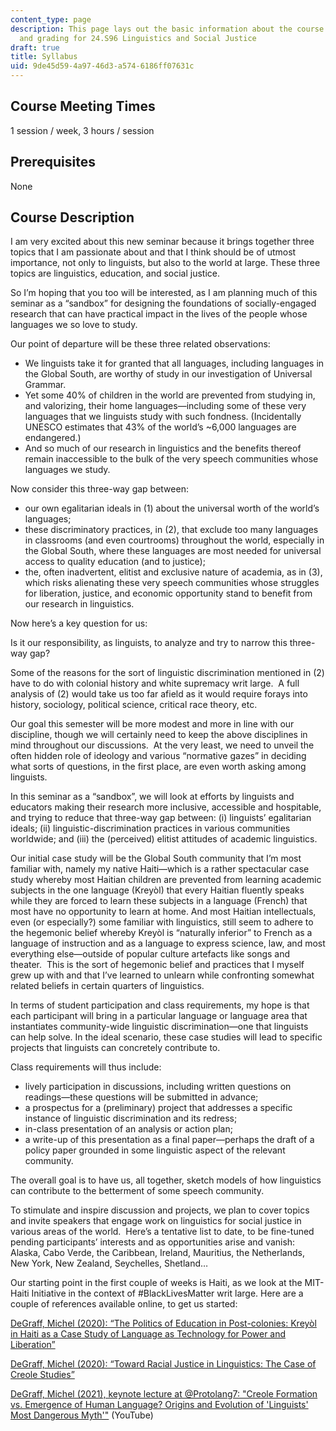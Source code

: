 ```yaml
---
content_type: page
description: This page lays out the basic information about the course topic, policies,
  and grading for 24.S96 Linguistics and Social Justice
draft: true
title: Syllabus
uid: 9de45d59-4a97-46d3-a574-6186ff07631c
---
```

## Course Meeting Times

1 session / week, 3 hours / session

## Prerequisites

None

## Course Description

I am very excited about this new seminar because it brings together three topics that I am passionate about and that I think should be of utmost importance, not only to linguists, but also to the world at large. These three topics are linguistics, education, and social justice.

So I’m hoping that you too will be interested, as I am planning much of this seminar as a “sandbox” for designing the foundations of socially-engaged research that can have practical impact in the lives of the people whose languages we so love to study.

Our point of departure will be these three related observations:

- We linguists take it for granted that all languages, including languages in the Global South, are worthy of study in our investigation of Universal Grammar.
- Yet some 40% of children in the world are prevented from studying in, and valorizing, their home languages—including some of these very languages that we linguists study with such fondness. (Incidentally UNESCO estimates that 43% of the world’s ~6,000 languages are endangered.)
- And so much of our research in linguistics and the benefits thereof remain inaccessible to the bulk of the very speech communities whose languages we study.

Now consider this three-way gap between:

- our own egalitarian ideals in (1) about the universal worth of the world’s languages;
- these discriminatory practices, in (2), that exclude too many languages in classrooms (and even courtrooms) throughout the world, especially in the Global South, where these languages are most needed for universal access to quality education (and to justice);
- the, often inadvertent, elitist and exclusive nature of academia, as in (3), which risks alienating these very speech communities whose struggles for liberation, justice, and economic opportunity stand to benefit from our research in linguistics.

Now here’s a key question for us:

Is it our responsibility, as linguists, to analyze and try to narrow this three-way gap?

Some of the reasons for the sort of linguistic discrimination mentioned in (2) have to do with colonial history and white supremacy writ large.  A full analysis of (2) would take us too far afield as it would require forays into history, sociology, political science, critical race theory, etc. 

Our goal this semester will be more modest and more in line with our discipline, though we will certainly need to keep the above disciplines in mind throughout our discussions.  At the very least, we need to unveil the often hidden role of ideology and various “normative gazes” in deciding what sorts of questions, in the first place, are even worth asking among linguists.

In this seminar as a “sandbox”, we will look at efforts by linguists and educators making their research more inclusive, accessible and hospitable, and trying to reduce that three-way gap between: (i) linguists’ egalitarian ideals; (ii) linguistic-discrimination practices in various communities worldwide; and (iii) the (perceived) elitist attitudes of academic linguistics. 

Our initial case study will be the Global South community that I’m most familiar with, namely my native Haiti—which is a rather spectacular case study whereby most Haitian children are prevented from learning academic subjects in the one language (Kreyòl) that every Haitian fluently speaks while they are forced to learn these subjects in a language (French) that most have no opportunity to learn at home. And most Haitian intellectuals, even (or especially?) some familiar with linguistics, still seem to adhere to the hegemonic belief whereby Kreyòl is “naturally inferior” to French as a language of instruction and as a language to express science, law, and most everything else—outside of popular culture artefacts like songs and theater.  This is the sort of hegemonic belief and practices that I myself grew up with and that I’ve learned to unlearn while confronting somewhat related beliefs in certain quarters of linguistics.

In terms of student participation and class requirements, my hope is that each participant will bring in a particular language or language area that instantiates community-wide linguistic discrimination—one that linguists can help solve. In the ideal scenario, these case studies will lead to specific projects that linguists can concretely contribute to.

Class requirements will thus include:

- lively participation in discussions, including written questions on readings—these questions will be submitted in advance;
- a prospectus for a (preliminary) project that addresses a specific instance of linguistic discrimination and its redress;
- in-class presentation of an analysis or action plan;
- a write-up of this presentation as a final paper—perhaps the draft of a policy paper grounded in some linguistic aspect of the relevant community.

The overall goal is to have us, all together, sketch models of how linguistics can contribute to the betterment of some speech community.

To stimulate and inspire discussion and projects, we plan to cover topics and invite speakers that engage work on linguistics for social justice in various areas of the world.  Here’s a tentative list to date, to be fine-tuned pending participants’ interests and as opportunities arise and vanish: Alaska, Cabo Verde, the Caribbean, Ireland, Mauritius, the Netherlands, New York, New Zealand, Seychelles, Shetland…

Our starting point in the first couple of weeks is Haiti, as we look at the MIT-Haiti Initiative in the context of #BlackLivesMatter writ large. Here are a couple of references available online, to get us started:

[DeGraff, Michel (2020): “The Politics of Education in Post-colonies: Kreyòl in Haiti as a Case Study of Language as Technology for Power and Liberation”](https://iacpl.net/jopol/issues/journal-of-postcolonial-linguistics-32020/the-politics-of-education-in-post-colonies-kreyol-in-haiti-as-a-case-study-of-language-as-technology-for-power-and-liberation/)

[DeGraff, Michel (2020): “Toward Racial Justice in Linguistics: The Case of Creole Studies”](http://lingphil.scripts.mit.edu/papers/degraff/DeGraff_2020_Racial_justice_in_Ceole%20studies.pdf)

[DeGraff, Michel (2021), keynote lecture at @Protolang7: "Creole Formation vs. Emergence of Human Language? Origins and Evolution of 'Linguists' Most Dangerous Myth'"](https://youtu.be/b7UzUt8peRE) (YouTube)